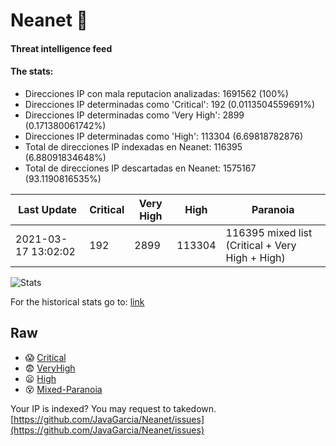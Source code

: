 # Neanet :hocho:
#### Threat intelligence feed
#### The stats:

- Direcciones IP con mala reputacion analizadas: 1691562 (100%)
- Direcciones IP determinadas como 'Critical':  192 (0.0113504559691%)
- Direcciones IP determinadas como 'Very High':  2899 (0.171380061742%)
- Direcciones IP determinadas como 'High':  113304 (6.69818782876)
- Total de direcciones IP indexadas en Neanet:  116395 (6.88091834648%)
- Total de direcciones IP descartadas en Neanet:  1575167 (93.1190816535%)

| Last Update | Critical | Very High | High | Paranoia |
| --- | --- | --- | --- | --- |
| 2021-03-17 13:02:02 | 192 | 2899 | 113304 | 116395 mixed list (Critical + Very High + High)|

![Stats](https://docs.google.com/spreadsheets/d/e/2PACX-1vSnaNMIXVabIpDJjufMlzH7poXnshF3mgd8Is1g9ytUEzVsP5my4Trn8f-xkoLLQ38xpL3HtmUexLo6/pubchart?oid=501124687&format=image)

For the historical stats go to: [link](/stats.csv)
## Raw
- :scream: [Critical](https://raw.githubusercontent.com/JavaGarcia/Neanet/master/blacklists/neanet_critical.txt)
- :fearful: [VeryHigh](https://raw.githubusercontent.com/JavaGarcia/Neanet/master/blacklists/neanet_veryHigh.txtt)
- :frowning: [High](https://raw.githubusercontent.com/JavaGarcia/Neanet/master/blacklists/neanet_high.txt)
- :dizzy_face: [Mixed-Paranoia](https://raw.githubusercontent.com/JavaGarcia/Neanet/master/blacklists/neanet_all.txt)


Your IP is indexed? You may request to takedown. [https://github.com/JavaGarcia/Neanet/issues](https://github.com/JavaGarcia/Neanet/issues)



































































































































































































































































































































































































































































































































































































































































































































































































































































































































































































































































































































































































































































































































































































































































































































































































































































































































































































































































































































































































































































































































































































































































































































































































































































































































































































































































































































































































































































































































































































































































































































































































































































































































































































































































































































































































































































































































































































































































































































































































































































































































































































































































































































































































































































































































































































































































































































































































































































































































































































































































































































